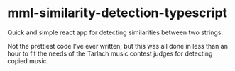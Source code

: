 # mml-similarity-detection-typescript
Quick and simple react app for detecting similarities between two strings.

Not the prettiest code I've ever written, but this was all done in less than an hour to fit the needs of the Tarlach music contest judges for detecting copied music.
